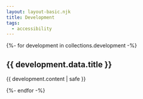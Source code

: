 ```yaml
---
layout: layout-basic.njk
title: Development
tags:
  - accessibility
---
```


{%- for development in collections.development -%}

<section>
  <h2>
    {{ development.data.title }}
  </h2>

  {{ development.content | safe }}
</section>

{%- endfor -%}